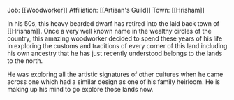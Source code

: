 Job: [[Woodworker]]
Affiliation: [[Artisan's Guild]]
Town: [[Hrisham]]

In his 50s, this heavy bearded dwarf has retired into the laid back town of [[Hrisham]]. Once a very well known name in the wealthy circles of the country, this amazing woodworker decided to spend these years of his life in exploring the customs and traditions of every corner of this land including his own ancestry that he has just recently understood belongs to the lands to the north.

He was exploring all the artistic signatures of other cultures when he came across one which had a similar design as one of his family heirloom. He is making up his mind to go explore those lands now.